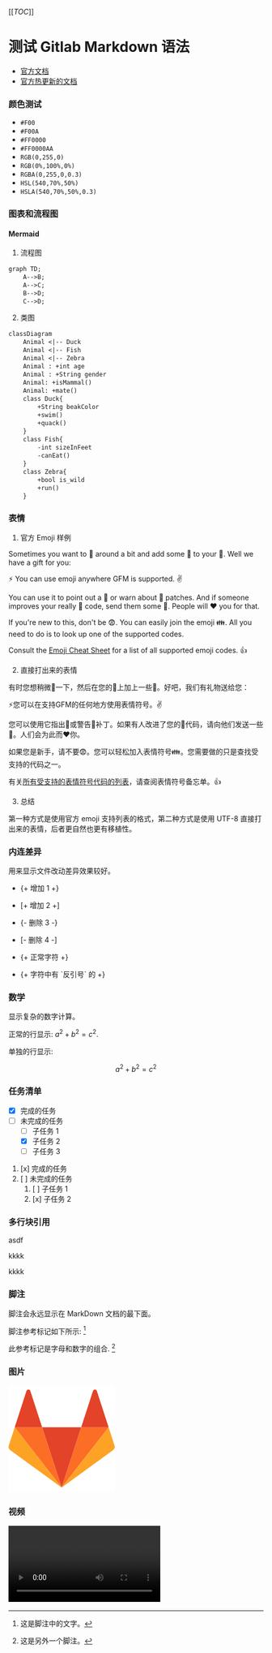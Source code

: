 [[_TOC_]]

# 测试 Gitlab Markdown 语法

* [官方文档](https://docs.gitlab.com/ee/user/markdown.html#gitlab-flavored-markdown-gfm)
* [官方热更新的文档](https://gitlab.com/gitlab-org/gitlab/blob/master/doc/user/markdown.md)

### 颜色测试
- `#F00`
- `#F00A`
- `#FF0000`
- `#FF0000AA`
- `RGB(0,255,0)`
- `RGB(0%,100%,0%)`
- `RGBA(0,255,0,0.3)`
- `HSL(540,70%,50%)`
- `HSLA(540,70%,50%,0.3)`

### 图表和流程图

#### Mermaid

1. 流程图

```mermaid
graph TD;
    A-->B;
    A-->C;
    B-->D;
    C-->D;
```

2. 类图

```mermaid
classDiagram
	Animal <|-- Duck
	Animal <|-- Fish
	Animal <|-- Zebra
	Animal : +int age
	Animal : +String gender
	Animal: +isMammal()
	Animal: +mate()
	class Duck{
		+String beakColor
		+swim()
		+quack()
	}
	class Fish{
		-int sizeInFeet
		-canEat()
	}
	class Zebra{
		+bool is_wild
		+run()
	}
```

### 表情

1. 官方 Emoji 样例

Sometimes you want to :monkey: around a bit and add some :star2: to your :speech_balloon:. Well we have a gift for you:

:zap: You can use emoji anywhere GFM is supported. :v:

You can use it to point out a :bug: or warn about :speak_no_evil: patches. And if someone improves your really :snail: code, send them some :birthday:. People will :heart: you for that.

If you're new to this, don't be :fearful:. You can easily join the emoji :family:. All you need to do is to look up one of the supported codes.

Consult the [Emoji Cheat Sheet](https://www.emojicopy.com) for a list of all supported emoji codes. :thumbsup:

2. 直接打出来的表情

有时您想稍微🐒一下，然后在您的💬上加上一些🌟。好吧，我们有礼物送给您：

⚡您可以在支持GFM的任何地方使用表情符号。✌️

您可以使用它指出🐛或警告🙊补丁。如果有人改进了您的🐌代码，请向他们发送一些🎂。人们会为此而❤️你。

如果您是新手，请不要😨。您可以轻松加入表情符号👪。您需要做的只是查找受支持的代码之一。

有关[所有受支持的表情符号代码的列表](https://www.emojicopy.com)，请查阅表情符号备忘单。👍

3. 总结

第一种方式是使用官方 emoji 支持列表的格式，第二种方式是使用 UTF-8 直接打出来的表情，后者更自然也更有移植性。

### 内连差异

用来显示文件改动差异效果较好。

- {+ 增加 1 +}
- [+ 增加 2 +]
- {- 删除 3 -}
- [- 删除 4 -]

- {+ 正常字符 +}
- {+ 字符中有 \`反引号\` 的 +}

### 数学

显示复杂的数字计算。

正常的行显示: $`a^2+b^2=c^2`$.

单独的行显示:

```math
a^2+b^2=c^2
```

### 任务清单

- [x] 完成的任务
- [ ] 未完成的任务
  - [ ] 子任务 1
  - [x] 子任务 2
  - [ ] 子任务 3

1. [x] 完成的任务
1. [ ] 未完成的任务
   1. [ ] 子任务 1
   1. [x] 子任务 2

### 多行块引用

>>>
asdf

kkkk

kkkk
>>>

### 脚注

脚注会永远显示在 MarkDown 文档的最下面。

脚注参考标记如下所示: [^1]

此参考标记是字母和数字的组合. [^footnote-42]



[^1]: 这是脚注中的文字。

[^footnote-42]: 这是另外一个脚注。


### 图片

![gitlab-logo](image/gitlab-logo.png)

### 视频

![爆米花](video/爆米花.mp4)



